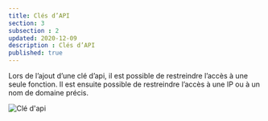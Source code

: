 ```yaml
---
title: Clés d’API
section: 3
subsection : 2
updated: 2020-12-09
description : Clés d’API
published: true
---
```



Lors de l’ajout d’une clé d’api, il est possible de restreindre l’accès à une seule fonction. Il est ensuite possible de restreindre l’accès à une IP ou à un nom de domaine précis.


![Clé d'api](./images/functional-presentation//ajout-api.jpg)
